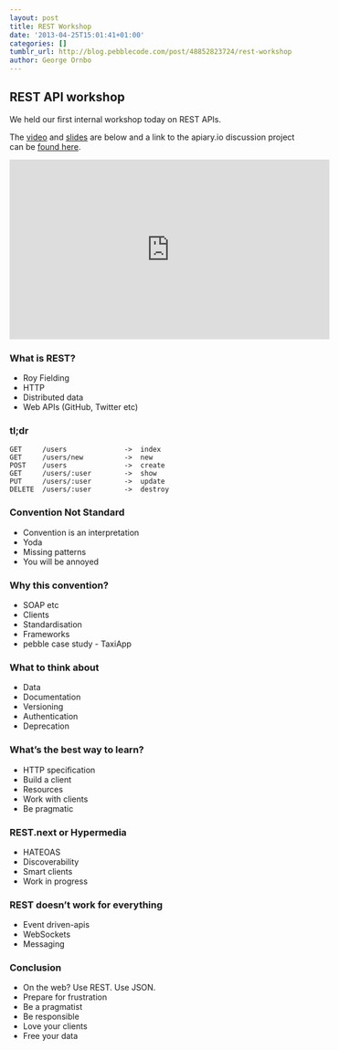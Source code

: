 ```yaml
---
layout: post
title: REST Workshop
date: '2013-04-25T15:01:41+01:00'
categories: []
tumblr_url: http://blog.pebblecode.com/post/48852823724/rest-workshop
author: George Ornbo
---
```

<h2>REST API workshop</h2>

<p>We held our first internal workshop today on REST APIs.</p>

<p>The <a href="https://www.youtube.com/watch?v=Ydc5QPFS92M">video</a> and <a href="http://gist.io/5458283">slides</a> are below and a link to the apiary.io discussion project can be <a href="http://docs.workshop.apiary.io/">found here</a>.</p>

<iframe width="560" height="315" src="http://www.youtube.com/embed/Ydc5QPFS92M" frameborder="0" allowfullscreen></iframe>

<h3>What is REST?</h3>

<ul><li>Roy Fielding</li>
<li>HTTP </li>
<li>Distributed data</li>
<li>Web APIs (GitHub, Twitter etc)</li>
</ul><h3>tl;dr</h3>

<pre><code>GET     /users              -&gt;  index
GET     /users/new          -&gt;  new
POST    /users              -&gt;  create
GET     /users/:user        -&gt;  show
PUT     /users/:user        -&gt;  update
DELETE  /users/:user        -&gt;  destroy
</code></pre>

<h3>Convention Not Standard</h3>

<ul><li>Convention is an interpretation</li>
<li>Yoda</li>
<li>Missing patterns</li>
<li>You will be annoyed</li>
</ul><h3>Why this convention?</h3>

<ul><li>SOAP etc</li>
<li>Clients</li>
<li>Standardisation</li>
<li>Frameworks</li>
<li>pebble case study - TaxiApp</li>
</ul><h3>What to think about</h3>

<ul><li>Data</li>
<li>Documentation </li>
<li>Versioning </li>
<li>Authentication </li>
<li>Deprecation</li>
</ul><h3>What&rsquo;s the best way to learn?</h3>

<ul><li>HTTP specification</li>
<li>Build a client</li>
<li>Resources</li>
<li>Work with clients</li>
<li>Be pragmatic</li>
</ul><h3>REST.next or Hypermedia</h3>

<ul><li>HATEOAS</li>
<li>Discoverability</li>
<li>Smart clients</li>
<li>Work in progress</li>
</ul><h3>REST doesn&rsquo;t work for everything</h3>

<ul><li>Event driven-apis</li>
<li>WebSockets</li>
<li>Messaging</li>
</ul><h3>Conclusion</h3>

<ul><li>On the web? Use REST. Use JSON.</li>
<li>Prepare for frustration</li>
<li>Be a pragmatist</li>
<li>Be responsible</li>
<li>Love your clients </li>
<li>Free your data</li>
</ul>
